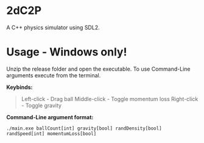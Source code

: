 # 2dC2P

A C++ physics simulator using SDL2.

# Usage - Windows only!

Unzip the release folder and open the executable.
To use Command-Line arguments execute from the terminal.

**Keybinds:**

> Left-click - Drag ball
> Middle-click - Toggle momentum loss
> Right-click - Toggle gravity

**Command-Line argument format:**

    ./main.exe ballCount[int] gravity[bool] randDensity[bool] randSpeed[int] momentumLoss[bool]
